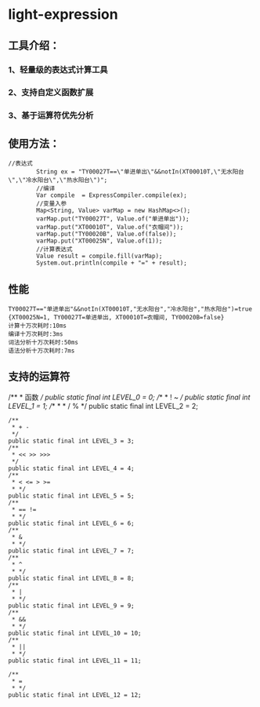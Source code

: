 # light-expression
## 工具介绍：
### 1、轻量级的表达式计算工具
### 2、支持自定义函数扩展
### 3、基于运算符优先分析


## 使用方法：

```
//表达式
        String ex = "TY00027T==\"单进单出\"&&notIn(XT00010T,\"无水阳台\",\"冷水阳台\",\"热水阳台\")";
        //编译
        Var compile  = ExpressCompiler.compile(ex);
        //变量入参
        Map<String, Value> varMap = new HashMap<>();
        varMap.put("TY00027T", Value.of("单进单出"));
        varMap.put("XT00010T", Value.of("衣帽间"));
        varMap.put("TY00020B", Value.of(false));
        varMap.put("XT00025N", Value.of(1));
        //计算表达式
        Value result = compile.fill(varMap);
        System.out.println(compile + "=" + result);
```
## 性能
```
TY00027T=="单进单出"&&notIn(XT00010T,"无水阳台","冷水阳台","热水阳台")=true
{XT00025N=1, TY00027T=单进单出, XT00010T=衣帽间, TY00020B=false}
计算十万次耗时:10ms
编译十万次耗时:3ms
词法分析十万次耗时:50ms
语法分析十万次耗时:7ms
```
## 支持的运算符
/**
     * 函数
     */
    public static final int LEVEL_0 = 0;
    /**
     * ! ~ 
     */
    public static final int LEVEL_1 = 1;
    /**
     * *  /  %
     */
    public static final int LEVEL_2 = 2;

    /**
     * + -
     */
    public static final int LEVEL_3 = 3;
    /**
     * << >> >>>
     */
    public static final int LEVEL_4 = 4;
    /**
     * < <= > >=
     * */
    public static final int LEVEL_5 = 5;
    /**
     * == !=
     * */
    public static final int LEVEL_6 = 6;
    /**
     * &
     * */
    public static final int LEVEL_7 = 7;
    /**
     * ^
     * */
    public static final int LEVEL_8 = 8;
    /**
     * |
     * */
    public static final int LEVEL_9 = 9;
    /**
     * &&
     * */
    public static final int LEVEL_10 = 10;
    /**
     * ||
     * */
    public static final int LEVEL_11 = 11;

    /**
     * = 
     * */
    public static final int LEVEL_12 = 12;
